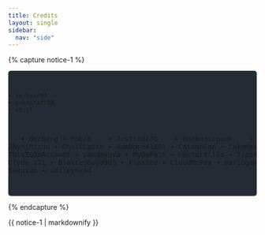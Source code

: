 ```yaml
---
title: Credits
layout: single
sidebar:
  nav: "side"
---
```


{% capture notice-1 %}<pre style="background-color: #252b35;border-radius: 5px;">


    + jerbear64
    + pokecraft98
    + emiyl
    + derberg
    + Robz8
    + Justinde75
    + mnemonicpunk
    + Jhynjhiruu
    + GhostLatte
    + HamBone41801
    + CatmanFan
    + LukeHasAWii
    + ThisIsDaAccount
    + pandavova
    + MyDePain
    + Hectortillo
    + TipsPROmayB
    + Clyde_271
    + BlastedGuy9905
    + Flashed
    + CloudMcFox
    + mariogamer
    + Fra
    + takusan
    + smileyhead

</pre>{% endcapture %}

<div class="notice--info">{{ notice-1 | markdownify }}</div>
